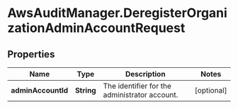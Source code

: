 # AwsAuditManager.DeregisterOrganizationAdminAccountRequest

## Properties

Name | Type | Description | Notes
------------ | ------------- | ------------- | -------------
**adminAccountId** | **String** |  The identifier for the administrator account.  | [optional] 



